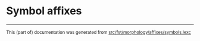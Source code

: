 
# Symbol affixes

* * *

<small>This (part of) documentation was generated from [src/fst/morphology/affixes/symbols.lexc](https://github.com/giellalt/lang-grn/blob/main/src/fst/morphology/affixes/symbols.lexc)</small>
